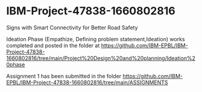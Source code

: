 # IBM-Project-47838-1660802816
Signs with Smart Connectivity for Better Road Safety

Ideation Phase (Empathize, Defining problem statement,Ideation) works completed and posted in the folder at https://github.com/IBM-EPBL/IBM-Project-47838-1660802816/tree/main/Project%20Design%20and%20planning/Ideation%20phase

Assignment 1 has been submitted in the folder https://github.com/IBM-EPBL/IBM-Project-47838-1660802816/tree/main/ASSIGNMENTS


